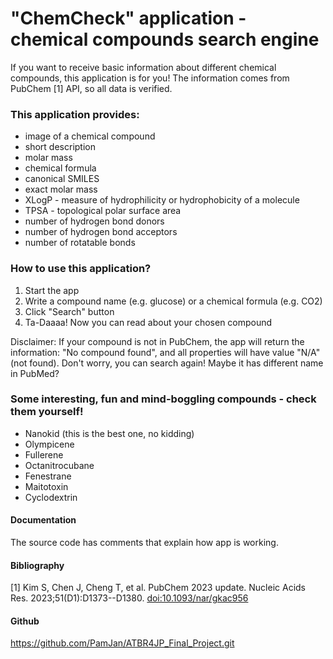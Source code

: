 # "ChemCheck" application - chemical compounds search engine

If you want to receive basic information about different chemical compounds, this application is for you! The information comes from PubChem [1] API, so all data is verified.

### This application provides:

-   image of a chemical compound
-   short description
-   molar mass
-   chemical formula
-   canonical SMILES
-   exact molar mass
-   XLogP - measure of hydrophilicity or hydrophobicity of a molecule
-   TPSA - topological polar surface area
-   number of hydrogen bond donors
-   number of hydrogen bond acceptors
-   number of rotatable bonds

### How to use this application?

1.  Start the app
2.  Write a compound name (e.g. glucose) or a chemical formula (e.g. CO2)
3.  Click "Search" button
4.  Ta-Daaaa! Now you can read about your chosen compound

Disclaimer: If your compound is not in PubChem, the app will return the information: "No compound found", and all properties will have value "N/A" (not found). Don't worry, you can search again! Maybe it has different name in PubMed?

### Some interesting, fun and mind-boggling compounds - check them yourself!

-   Nanokid (this is the best one, no kidding)
-   Olympicene
-   Fullerene
-   Octanitrocubane
-   Fenestrane
-   Maitotoxin
-   Cyclodextrin

#### Documentation

The source code has comments that explain how app is working.

#### Bibliography

[1] Kim S, Chen J, Cheng T, et al. PubChem 2023 update. Nucleic Acids Res. 2023;51(D1):D1373--D1380. <doi:10.1093/nar/gkac956>

#### Github

<https://github.com/PamJan/ATBR4JP_Final_Project.git>

